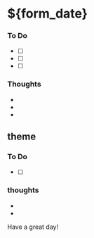 # ${form_date}

### To Do
- [ ] 
- [ ] 
- [ ]  


### Thoughts
* 
* 
* 

## theme

### To Do
- [ ]  

### thoughts
*
*

Have a great day!
